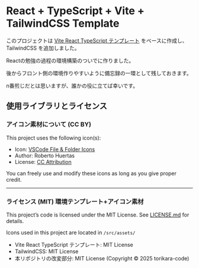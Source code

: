 # React + TypeScript + Vite + TailwindCSS Template

このプロジェクトは [Vite React TypeScript テンプレート](https://github.com/vitejs/vite/tree/main/packages/create-vite/template-react) をベースに作成し、TailwindCSS を追加しました。

Reactの勉強の過程の環境構築のついでに作りました。

後からフロント側の環境作りやすいように備忘録の一環として残しておきます。

n番煎じだとは思いますが、誰かの役に立てば幸いです。

## 使用ライブラリとライセンス

### アイコン素材について (CC BY)

This project uses the following icon(s):

- Icon: [VSCode File & Folder Icons](https://icon-icons.com/ja/%E3%82%A2%E3%82%A4%E3%82%B3%E3%83%B3/%E3%83%95%E3%82%A1%E3%82%A4%E3%83%AB-%E3%82%BF%E3%82%A4%E3%83%97-%E8%BF%BD%E3%81%84%E9%A2%A8/130128)
- Author: Roberto Huertas
- License: [CC Attribution](https://creativecommons.org/licenses/by/4.0/)

You can freely use and modify these icons as long as you give proper credit.

---

### ライセンス (MIT) 環境テンプレート+アイコン素材

This project’s code is licensed under the MIT License. See [LICENSE.md](./LICENSE.md) for details.

Icons used in this project are located in `/src/assets/`

- Vite React TypeScript テンプレート: MIT License
- TailwindCSS: MIT License
- 本リポジトリの改変部分: MIT License (Copyright © 2025 torikara-code)